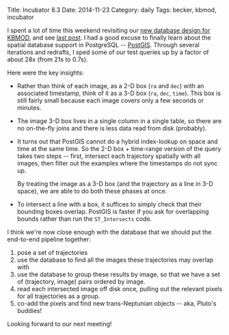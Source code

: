 Title: Incubator 8.3
Date: 2014-11-23
Category: daily
Tags: becker, kbmod, incubator

I spent a lot of time this weekend revisiting our [new database design for KBMOD](https://github.com/uwescience/kbmod/issues/3), and see [last post](posts/2014/11/13/incubator-72/). I had a good excuse to finally learn about the spatial database support in PostgreSQL -- [PostGIS](http://postgis.net/). Through several iterations and redrafts, I sped some of our test queries up by a factor of about 28x (from 21s to 0.7s).

Here were the key insights:

* Rather than think of each image, as a 2-D box (`ra` and `dec`) with an associated timestamp, think of it as a 3-D box (`ra`, `dec`, `time`). This box is still fairly small because each image covers only a few seconds or minutes.
* The image 3-D box lives in a single column in a single table, so there are no on-the-fly joins and there is less data read from disk (probably).
* It turns out that PostGIS cannot do a hybrid index-lookup on space and time at the same time. So the 2-D box + time-range version of the query takes two steps -- first, intersect each trajectory spatially with all images, then filter out the examples where the timestamps do not sync up.

    By treating the image as a 3-D box (and the trajectory as a line in 3-D space), we are able to do both these phases at once.
* To intersect a line with a box, it suffices to simply check that their bounding boxes overlap. PostGIS is faster if you ask for overlapping bounds rather than run the `ST_Intersects` code.

I think we're now close enough with the database that we should put the end-to-end pipeline together:

1. pose a set of trajectories
2. use the database to find all the images these trajectories may overlap with
3. use the database to group these results by image, so that we have a set of (trajectory, image) pairs ordered by image.
4. read each intersected image off disk once, pulling out the relevant pixels for all trajectories as a group.
5. co-add the pixels and find new trans-Neptunian objects -- aka, Pluto's buddies!

Looking forward to our next meeting!